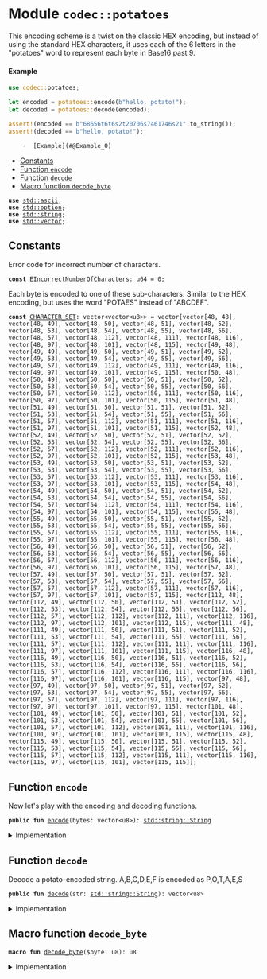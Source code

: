
<a name="codec_potatoes"></a>

# Module `codec::potatoes`

This encoding scheme is a twist on the classic HEX encoding, but instead of
using the standard HEX characters, it uses each of the 6 letters in the
"potatoes" word to represent each byte in Base16 past 9.


<a name="@Example_0"></a>

#### Example

```rust
use codec::potatoes;

let encoded = potatoes::encode(b"hello, potato!");
let decoded = potatoes::decode(encoded);

assert!(encoded == b"68656t6t6s2t20706s7461746s21".to_string());
assert!(decoded == b"hello, potato!");
```


        -  [Example](#@Example_0)
-  [Constants](#@Constants_1)
-  [Function `encode`](#codec_potatoes_encode)
-  [Function `decode`](#codec_potatoes_decode)
-  [Macro function `decode_byte`](#codec_potatoes_decode_byte)


<pre><code><b>use</b> <a href="../../.doc-deps/std/ascii.md#std_ascii">std::ascii</a>;
<b>use</b> <a href="../../.doc-deps/std/option.md#std_option">std::option</a>;
<b>use</b> <a href="../../.doc-deps/std/string.md#std_string">std::string</a>;
<b>use</b> <a href="../../.doc-deps/std/vector.md#std_vector">std::vector</a>;
</code></pre>



<a name="@Constants_1"></a>

## Constants


<a name="codec_potatoes_EIncorrectNumberOfCharacters"></a>

Error code for incorrect number of characters.


<pre><code><b>const</b> <a href="./potatoes.md#codec_potatoes_EIncorrectNumberOfCharacters">EIncorrectNumberOfCharacters</a>: u64 = 0;
</code></pre>



<a name="codec_potatoes_CHARACTER_SET"></a>

Each byte is encoded to one of these sub-characters.
Similar to the HEX encoding, but uses the word "POTAES" instead of "ABCDEF".


<pre><code><b>const</b> <a href="./potatoes.md#codec_potatoes_CHARACTER_SET">CHARACTER_SET</a>: vector&lt;vector&lt;u8&gt;&gt; = vector[vector[48, 48], vector[48, 49], vector[48, 50], vector[48, 51], vector[48, 52], vector[48, 53], vector[48, 54], vector[48, 55], vector[48, 56], vector[48, 57], vector[48, 112], vector[48, 111], vector[48, 116], vector[48, 97], vector[48, 101], vector[48, 115], vector[49, 48], vector[49, 49], vector[49, 50], vector[49, 51], vector[49, 52], vector[49, 53], vector[49, 54], vector[49, 55], vector[49, 56], vector[49, 57], vector[49, 112], vector[49, 111], vector[49, 116], vector[49, 97], vector[49, 101], vector[49, 115], vector[50, 48], vector[50, 49], vector[50, 50], vector[50, 51], vector[50, 52], vector[50, 53], vector[50, 54], vector[50, 55], vector[50, 56], vector[50, 57], vector[50, 112], vector[50, 111], vector[50, 116], vector[50, 97], vector[50, 101], vector[50, 115], vector[51, 48], vector[51, 49], vector[51, 50], vector[51, 51], vector[51, 52], vector[51, 53], vector[51, 54], vector[51, 55], vector[51, 56], vector[51, 57], vector[51, 112], vector[51, 111], vector[51, 116], vector[51, 97], vector[51, 101], vector[51, 115], vector[52, 48], vector[52, 49], vector[52, 50], vector[52, 51], vector[52, 52], vector[52, 53], vector[52, 54], vector[52, 55], vector[52, 56], vector[52, 57], vector[52, 112], vector[52, 111], vector[52, 116], vector[52, 97], vector[52, 101], vector[52, 115], vector[53, 48], vector[53, 49], vector[53, 50], vector[53, 51], vector[53, 52], vector[53, 53], vector[53, 54], vector[53, 55], vector[53, 56], vector[53, 57], vector[53, 112], vector[53, 111], vector[53, 116], vector[53, 97], vector[53, 101], vector[53, 115], vector[54, 48], vector[54, 49], vector[54, 50], vector[54, 51], vector[54, 52], vector[54, 53], vector[54, 54], vector[54, 55], vector[54, 56], vector[54, 57], vector[54, 112], vector[54, 111], vector[54, 116], vector[54, 97], vector[54, 101], vector[54, 115], vector[55, 48], vector[55, 49], vector[55, 50], vector[55, 51], vector[55, 52], vector[55, 53], vector[55, 54], vector[55, 55], vector[55, 56], vector[55, 57], vector[55, 112], vector[55, 111], vector[55, 116], vector[55, 97], vector[55, 101], vector[55, 115], vector[56, 48], vector[56, 49], vector[56, 50], vector[56, 51], vector[56, 52], vector[56, 53], vector[56, 54], vector[56, 55], vector[56, 56], vector[56, 57], vector[56, 112], vector[56, 111], vector[56, 116], vector[56, 97], vector[56, 101], vector[56, 115], vector[57, 48], vector[57, 49], vector[57, 50], vector[57, 51], vector[57, 52], vector[57, 53], vector[57, 54], vector[57, 55], vector[57, 56], vector[57, 57], vector[57, 112], vector[57, 111], vector[57, 116], vector[57, 97], vector[57, 101], vector[57, 115], vector[112, 48], vector[112, 49], vector[112, 50], vector[112, 51], vector[112, 52], vector[112, 53], vector[112, 54], vector[112, 55], vector[112, 56], vector[112, 57], vector[112, 112], vector[112, 111], vector[112, 116], vector[112, 97], vector[112, 101], vector[112, 115], vector[111, 48], vector[111, 49], vector[111, 50], vector[111, 51], vector[111, 52], vector[111, 53], vector[111, 54], vector[111, 55], vector[111, 56], vector[111, 57], vector[111, 112], vector[111, 111], vector[111, 116], vector[111, 97], vector[111, 101], vector[111, 115], vector[116, 48], vector[116, 49], vector[116, 50], vector[116, 51], vector[116, 52], vector[116, 53], vector[116, 54], vector[116, 55], vector[116, 56], vector[116, 57], vector[116, 112], vector[116, 111], vector[116, 116], vector[116, 97], vector[116, 101], vector[116, 115], vector[97, 48], vector[97, 49], vector[97, 50], vector[97, 51], vector[97, 52], vector[97, 53], vector[97, 54], vector[97, 55], vector[97, 56], vector[97, 57], vector[97, 112], vector[97, 111], vector[97, 116], vector[97, 97], vector[97, 101], vector[97, 115], vector[101, 48], vector[101, 49], vector[101, 50], vector[101, 51], vector[101, 52], vector[101, 53], vector[101, 54], vector[101, 55], vector[101, 56], vector[101, 57], vector[101, 112], vector[101, 111], vector[101, 116], vector[101, 97], vector[101, 101], vector[101, 115], vector[115, 48], vector[115, 49], vector[115, 50], vector[115, 51], vector[115, 52], vector[115, 53], vector[115, 54], vector[115, 55], vector[115, 56], vector[115, 57], vector[115, 112], vector[115, 111], vector[115, 116], vector[115, 97], vector[115, 101], vector[115, 115]];
</code></pre>



<a name="codec_potatoes_encode"></a>

## Function `encode`

Now let's play with the encoding and decoding functions.


<pre><code><b>public</b> <b>fun</b> <a href="./potatoes.md#codec_potatoes_encode">encode</a>(bytes: vector&lt;u8&gt;): <a href="../../.doc-deps/std/string.md#std_string_String">std::string::String</a>
</code></pre>



<details>
<summary>Implementation</summary>


<pre><code><b>public</b> <b>fun</b> <a href="./potatoes.md#codec_potatoes_encode">encode</a>(bytes: vector&lt;u8&gt;): String {
    <b>let</b> chars = <a href="./potatoes.md#codec_potatoes_CHARACTER_SET">CHARACTER_SET</a>;
    <b>let</b> result = bytes.fold!(vector[], |<b>mut</b> acc, b| {
        acc.append(chars[b <b>as</b> u64]);
        acc
    });
    result.to_string()
}
</code></pre>



</details>

<a name="codec_potatoes_decode"></a>

## Function `decode`

Decode a potato-encoded string.
A,B,C,D,E,F is encoded as P,O,T,A,E,S


<pre><code><b>public</b> <b>fun</b> <a href="./potatoes.md#codec_potatoes_decode">decode</a>(str: <a href="../../.doc-deps/std/string.md#std_string_String">std::string::String</a>): vector&lt;u8&gt;
</code></pre>



<details>
<summary>Implementation</summary>


<pre><code><b>public</b> <b>fun</b> <a href="./potatoes.md#codec_potatoes_decode">decode</a>(str: String): vector&lt;u8&gt; {
    <b>let</b> bytes = str.into_bytes();
    <b>let</b> (<b>mut</b> i, <b>mut</b> r, l) = (0, vector[], bytes.length());
    <b>assert</b>!(l % 2 == 0, <a href="./potatoes.md#codec_potatoes_EIncorrectNumberOfCharacters">EIncorrectNumberOfCharacters</a>);
    <b>while</b> (i &lt; l) {
        <b>let</b> decimal = <a href="./potatoes.md#codec_potatoes_decode_byte">decode_byte</a>!(bytes[i]) * 16 + <a href="./potatoes.md#codec_potatoes_decode_byte">decode_byte</a>!(bytes[i + 1]);
        r.push_back(decimal);
        i = i + 2;
    };
    r
}
</code></pre>



</details>

<a name="codec_potatoes_decode_byte"></a>

## Macro function `decode_byte`



<pre><code><b>macro</b> <b>fun</b> <a href="./potatoes.md#codec_potatoes_decode_byte">decode_byte</a>($byte: u8): u8
</code></pre>



<details>
<summary>Implementation</summary>


<pre><code><b>macro</b> <b>fun</b> <a href="./potatoes.md#codec_potatoes_decode_byte">decode_byte</a>($byte: u8): u8 {
    <b>let</b> byte = $byte;
    <b>if</b> (48 &lt;= byte && byte &lt; 58) byte - 48 // 0 .. 9
    <b>else</b> <b>if</b> (byte == 112 || byte == 80) 10 // p or P
    <b>else</b> <b>if</b> (byte == 111 || byte == 79) 11 // o or O
    <b>else</b> <b>if</b> (byte == 116 || byte == 84) 12 // t or T
    <b>else</b> <b>if</b> (byte == 97 || byte == 65) 13 // a or A
    <b>else</b> <b>if</b> (byte == 101 || byte == 69) 14 // e or E
    <b>else</b> <b>if</b> (byte == 115 || byte == 83) 15 // s or S
    <b>else</b> <b>abort</b> 1
}
</code></pre>



</details>

